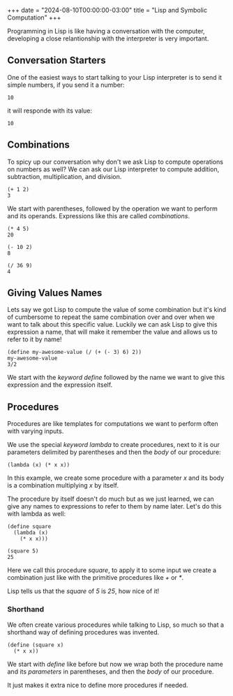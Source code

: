 +++
date = "2024-08-10T00:00:00-03:00"
title = "Lisp and Symbolic Computation"
+++

Programming in Lisp is like having a conversation with the computer, developing a close relantionship with the interpreter is very important.

## Conversation Starters

One of the easiest ways to start talking to your Lisp interpreter is to send it simple numbers, if you send it a number:
```
10
```

it will responde with its value:
```
10
```

## Combinations

To spicy up our conversation why don't we ask Lisp to compute operations on numbers as well? We can ask our Lisp interpreter to compute addition, subtraction, multiplication, and division.

```
(+ 1 2)
3
```

We start with parentheses, followed by the operation we want to perform and its operands. Expressions like this are called *combinations*.

```
(* 4 5)
20

(- 10 2)
8

(/ 36 9)
4
```

## Giving Values Names

Lets say we got Lisp to compute the value of some combination but it's kind of cumbersome to repeat the same combination over and over when we want to talk about this specific value. Luckily we can ask Lisp to give this expression a name, that will make it remember the value and allows us to refer to it by name!

```
(define my-awesome-value (/ (+ (- 3) 6) 2))
my-awesome-value
3/2
```

We start with the *keyword* *define* followed by the name we want to give this expression and the expression itself.

## Procedures

Procedures are like templates for computations we want to perform often with varying inputs.

We use the special *keyword* *lambda* to create procedures, next to it is our parameters delimited by parentheses and then the *body* of our procedure:

```
(lambda (x) (* x x))
```

In this example, we create some procedure with a parameter *x* and its body is a combination multiplying *x* by itself.

The procedure by itself doesn't do much but as we just learned, we can give any names to expressions to refer to them by name later. Let's do this with lambda as well:

```
(define square
  (lambda (x)
    (* x x)))

(square 5)
25
```

Here we call this procedure *square*, to apply it to some input we create a combination just like with the primitive procedures like *+* or *\**.

Lisp tells us that the *square* of *5* is *25*, how nice of it!

### Shorthand

We often create various procedures while talking to Lisp, so much so that a shorthand way of defining procedures was invented.

```
(define (square x)
  (* x x))
```

We start with *define* like before but now we wrap both the procedure name and its *parameters* in parentheses, and then the *body* of our procedure.

It just makes it extra nice to define more procedures if needed.
